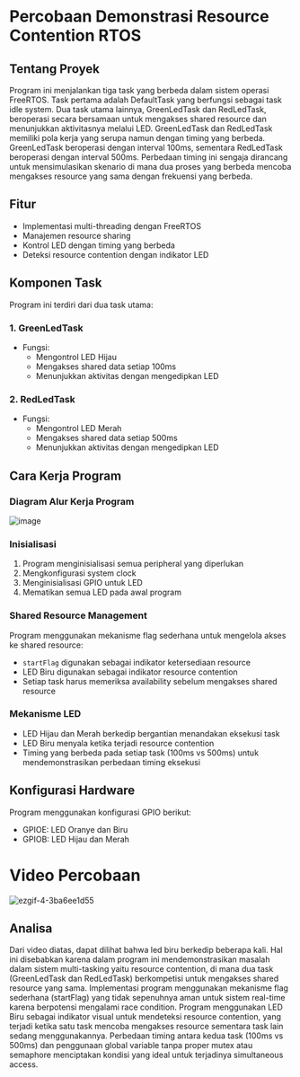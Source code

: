 # Percobaan Demonstrasi Resource Contention RTOS

## Tentang Proyek
Program ini menjalankan tiga task yang berbeda dalam sistem operasi FreeRTOS. Task pertama adalah DefaultTask yang berfungsi sebagai task idle system. Dua task utama lainnya, GreenLedTask dan RedLedTask, beroperasi secara bersamaan untuk mengakses shared resource dan menunjukkan aktivitasnya melalui LED.
GreenLedTask dan RedLedTask memiliki pola kerja yang serupa namun dengan timing yang berbeda. GreenLedTask beroperasi dengan interval 100ms, sementara RedLedTask beroperasi dengan interval 500ms. Perbedaan timing ini sengaja dirancang untuk mensimulasikan skenario di mana dua proses yang berbeda mencoba mengakses resource yang sama dengan frekuensi yang berbeda.
## Fitur
- Implementasi multi-threading dengan FreeRTOS
- Manajemen resource sharing
- Kontrol LED dengan timing yang berbeda
- Deteksi resource contention dengan indikator LED

## Komponen Task
Program ini terdiri dari dua task utama:
### 1. GreenLedTask
- Fungsi:
  - Mengontrol LED Hijau
  - Mengakses shared data setiap 100ms
  - Menunjukkan aktivitas dengan mengedipkan LED

### 2. RedLedTask
- Fungsi:
  - Mengontrol LED Merah
  - Mengakses shared data setiap 500ms
  - Menunjukkan aktivitas dengan mengedipkan LED

## Cara Kerja Program

### Diagram Alur Kerja Program
![image](https://github.com/user-attachments/assets/5c7b975f-75cf-42a4-a995-ed90af659f85)

### Inisialisasi
1. Program menginisialisasi semua peripheral yang diperlukan
2. Mengkonfigurasi system clock
3. Menginisialisasi GPIO untuk LED
4. Mematikan semua LED pada awal program

### Shared Resource Management
Program menggunakan mekanisme flag sederhana untuk mengelola akses ke shared resource:
- `startFlag` digunakan sebagai indikator ketersediaan resource
- LED Biru digunakan sebagai indikator resource contention
- Setiap task harus memeriksa availability sebelum mengakses shared resource

### Mekanisme LED
- LED Hijau dan Merah berkedip bergantian menandakan eksekusi task
- LED Biru menyala ketika terjadi resource contention
- Timing yang berbeda pada setiap task (100ms vs 500ms) untuk mendemonstrasikan perbedaan timing eksekusi

## Konfigurasi Hardware
Program menggunakan konfigurasi GPIO berikut:
- GPIOE: LED Oranye dan Biru
- GPIOB: LED Hijau dan Merah

# Video Percobaan
![ezgif-4-3ba6ee1d55](https://github.com/user-attachments/assets/c6e808bb-e2bd-4fc5-953e-7539ac33e65f)

## Analisa 
Dari video diatas, dapat dilihat bahwa led biru berkedip beberapa kali. Hal ini disebabkan karena dalam program ini mendemonstrasikan masalah dalam sistem multi-tasking yaitu resource contention, di mana dua task (GreenLedTask dan RedLedTask) berkompetisi untuk mengakses shared resource yang sama. Implementasi program menggunakan mekanisme flag sederhana (startFlag) yang tidak sepenuhnya aman untuk sistem real-time karena berpotensi mengalami race condition. 
Program menggunakan LED Biru sebagai indikator visual untuk mendeteksi resource contention, yang terjadi ketika satu task mencoba mengakses resource sementara task lain sedang menggunakannya. Perbedaan timing antara kedua task (100ms vs 500ms) dan penggunaan global variable tanpa proper mutex atau semaphore menciptakan kondisi yang ideal untuk terjadinya simultaneous access.
